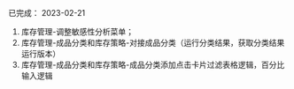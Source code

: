 已完成：
2023-02-21
1. 库存管理-调整敏感性分析菜单；
2. 库存管理-成品分类和库存策略-对接成品分类（运行分类结果，获取分类结果运行版本）
3. 库存管理-成品分类和库存策略-成品分类添加点击卡片过滤表格逻辑，百分比输入逻辑